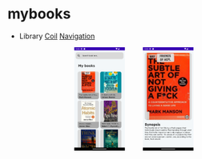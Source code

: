 # mybooks

- Library 
[Coil](https://github.com/coil-kt/coil)
[Navigation](https://developer.android.com/jetpack/androidx/releases/navigation#declaring_dependencies)

<p align="center">
  <img alt="Light" src="https://github.com/candra16ya/mybooks/blob/master/results/home.png?raw=true" width="20%">
&nbsp; &nbsp; &nbsp; &nbsp;
  <img alt="Dark" src="https://github.com/candra16ya/mybooks/blob/master/results/details.png?raw=true" width="20%">
</p>

